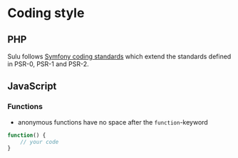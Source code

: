 # Coding style

## PHP

Sulu follows [Symfony coding standards](http://symfony.com/doc/current/contributing/code/standards.html) which extend the standards defined in PSR-0, PSR-1 and PSR-2.

## JavaScript

### Functions

* anonymous functions have no space after the `function`-keyword

```javascript
function() {
    // your code
}
```
